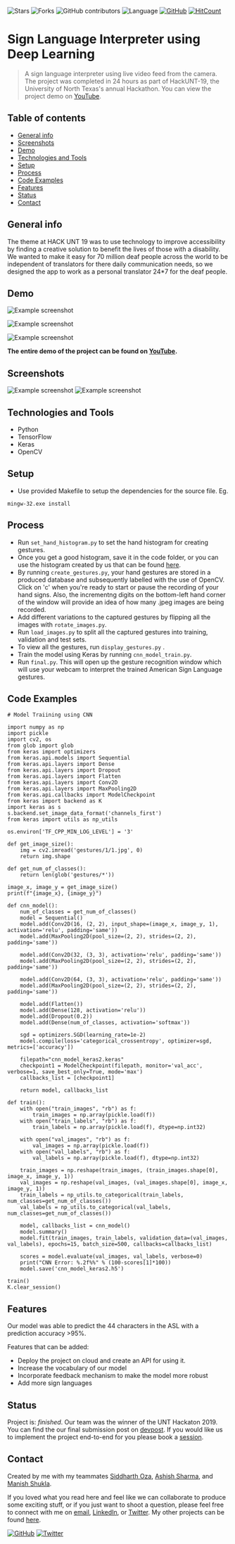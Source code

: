 ![Stars](https://img.shields.io/github/stars/harshbg/Sign-Language-Interpreter-using-Deep-Learning.svg?style=social)
![Forks](https://img.shields.io/github/forks/harshbg/Sign-Language-Interpreter-using-Deep-Learning.svg?style=social)
![GitHub contributors](https://img.shields.io/github/contributors/harshbg/Sign-Language-Interpreter-using-Deep-Learning.svg)
![Language](https://img.shields.io/github/languages/top/harshbg/Sign-Language-Interpreter-using-Deep-Learning.svg)
[![GitHub](https://img.shields.io/github/license/harshbg/Sign-Language-Interpreter-using-Deep-Learning.svg)](https://choosealicense.com/licenses/mit)
[![HitCount](http://hits.dwyl.io/harshbg/Sign-Language-Interpreter-using-Deep-Learning.svg)](http://hits.dwyl.io/harshbg/Sign-Language-Interpreter-using-Deep-Learning)


# Sign Language Interpreter using Deep Learning
> A sign language interpreter using live video feed from the camera. 
The project was completed in 24 hours as part of HackUNT-19, the University of North Texas's annual Hackathon. You can view the project demo on [YouTube](https://link.harshgupta.com/acd72). 

## Table of contents
* [General info](#general-info)
* [Screenshots](#screenshots)
* [Demo](#demo)
* [Technologies and Tools](#technologies-and-tools)
* [Setup](#setup)
* [Process](#process)
* [Code Examples](#code-examples)
* [Features](#features)
* [Status](#status)
* [Contact](#contact)

## General info

The theme at HACK UNT 19 was to use technology to improve accessibility by finding a creative solution to benefit the lives of those with a disability. 
We wanted to make it easy for 70 million deaf people across the world to be independent of translators for there daily communication needs, so we designed the app to work as a personal translator 24*7 for the deaf people.

## Demo
![Example screenshot](./img/demo4.gif)



![Example screenshot](./img/demo2.gif)



![Example screenshot](./img/demo3.gif)


**The entire demo of the project can be found on [YouTube](https://link.harshgupta.com/acd72).**


## Screenshots

![Example screenshot](./img/Capture1.PNG)
![Example screenshot](./img/Capture.PNG)

## Technologies and Tools
* Python 
* TensorFlow
* Keras
* OpenCV

## Setup

* Use provided Makefile to setup the dependencies for the source file. Eg. 
 
`mingw-32.exe install`

## Process

* Run `set_hand_histogram.py` to set the hand histogram for creating gestures. 
* Once you get a good histogram, save it in the code folder, or you can use the histogram created by us that can be found [here](https://github.com/harshbg/Sign-Language-Interpreter-using-Deep-Learning/blob/master/Code/hist).
* By running `create_gestures.py`, your hand gestures are stored in a produced database and subsequently labelled with the use of OpenCV. Click on 'c' when you're ready to start or pause the recording of your hand signs. Also, the incrementng digits on the bottom-left hand corner of the window will provide an idea of how many .jpeg images are being recorded.
* Add different variations to the captured gestures by flipping all the images with `rotate_images.py`.
* Run `load_images.py` to split all the captured gestures into training, validation and test sets. 
* To view all the gestures, run `display_gestures.py` .
* Train the model using Keras by running `cnn_model_train.py`.
* Run `final.py`. This will open up the gesture recognition window which will use your webcam to interpret the trained American Sign Language gestures.  

## Code Examples

````
# Model Traiining using CNN

import numpy as np
import pickle
import cv2, os
from glob import glob
from keras import optimizers
from keras.api.models import Sequential
from keras.api.layers import Dense
from keras.api.layers import Dropout
from keras.api.layers import Flatten
from keras.api.layers import Conv2D
from keras.api.layers import MaxPooling2D
from keras.api.callbacks import ModelCheckpoint
from keras import backend as K
import keras as s
s.backend.set_image_data_format('channels_first')
from keras import utils as np_utils

os.environ['TF_CPP_MIN_LOG_LEVEL'] = '3'

def get_image_size():
	img = cv2.imread('gestures/1/1.jpg', 0)
	return img.shape

def get_num_of_classes():
	return len(glob('gestures/*'))

image_x, image_y = get_image_size()
print(f"{image_x}, {image_y}")

def cnn_model():
	num_of_classes = get_num_of_classes()
	model = Sequential()
	model.add(Conv2D(16, (2, 2), input_shape=(image_x, image_y, 1), activation='relu', padding='same'))
	model.add(MaxPooling2D(pool_size=(2, 2), strides=(2, 2), padding='same'))

	model.add(Conv2D(32, (3, 3), activation='relu', padding='same'))
	model.add(MaxPooling2D(pool_size=(2, 2), strides=(2, 2), padding='same'))

	model.add(Conv2D(64, (3, 3), activation='relu', padding='same'))
	model.add(MaxPooling2D(pool_size=(2, 2), strides=(2, 2), padding='same'))

	model.add(Flatten())
	model.add(Dense(128, activation='relu'))
	model.add(Dropout(0.2))
	model.add(Dense(num_of_classes, activation='softmax'))

	sgd = optimizers.SGD(learning_rate=1e-2)
	model.compile(loss='categorical_crossentropy', optimizer=sgd, metrics=['accuracy'])

	filepath="cnn_model_keras2.keras"
	checkpoint1 = ModelCheckpoint(filepath, monitor='val_acc', verbose=1, save_best_only=True, mode='max')
	callbacks_list = [checkpoint1]

	return model, callbacks_list

def train():
	with open("train_images", "rb") as f:
		train_images = np.array(pickle.load(f))
	with open("train_labels", "rb") as f:
		train_labels = np.array(pickle.load(f), dtype=np.int32)

	with open("val_images", "rb") as f:
		val_images = np.array(pickle.load(f))
	with open("val_labels", "rb") as f:
		val_labels = np.array(pickle.load(f), dtype=np.int32)

	train_images = np.reshape(train_images, (train_images.shape[0], image_x, image_y, 1))
	val_images = np.reshape(val_images, (val_images.shape[0], image_x, image_y, 1))
	train_labels = np_utils.to_categorical(train_labels, num_classes=get_num_of_classes())
	val_labels = np_utils.to_categorical(val_labels, num_classes=get_num_of_classes())

	model, callbacks_list = cnn_model()
	model.summary()
	model.fit(train_images, train_labels, validation_data=(val_images, val_labels), epochs=15, batch_size=500, callbacks=callbacks_list)

	scores = model.evaluate(val_images, val_labels, verbose=0)
	print("CNN Error: %.2f%%" % (100-scores[1]*100))
	model.save('cnn_model_keras2.h5')

train()
K.clear_session()

````

## Features
Our model was able to predict the 44 characters in the ASL with a prediction accuracy >95%.

Features that can be added:
* Deploy the project on cloud and create an API for using it.
* Increase the vocabulary of our model
* Incorporate feedback mechanism to make the model more robust
* Add more sign languages

## Status
Project is: _finished_. Our team was the winner of the UNT Hackaton 2019. You can find the our final submission post on [devpost](https://rebrand.ly/754c5). If you would like us to implement the project end-to-end for you please book a [session](https://link.harshgupta.com/5e580). 

## Contact
Created by me with my teammates [Siddharth Oza](https://github.com/siddharthoza), [Ashish Sharma](https://github.com/ashish1993utd), and [Manish Shukla](https://github.com/Manishms18).

If you loved what you read here and feel like we can collaborate to produce some exciting stuff, or if you
just want to shoot a question, please feel free to connect with me on <a href="hello@harshgupta.com" target="_blank">email</a>, 
<a href="https://link.harshgupta.com/c9a5b" target="_blank">LinkedIn</a>, or 
<a href="https://link.harshgupta.com/34c63" target="_blank">Twitter</a>. 
My other projects can be found [here](https://link.harshgupta.com/85f2e).

[![GitHub](https://img.shields.io/github/followers/harshbg.svg?style=social)](https://link.harshgupta.com/e144a)
[![Twitter](https://img.shields.io/twitter/follow/harshbg.svg?style=social)](https://link.harshgupta.com/34c63)

